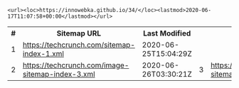 ```
<url><loc>https://innowebka.github.io/34/</loc><lastmod>2020-06-17T11:07:58+00:00</lastmod></url>
```
<div id="content">
  <table>
    <tbody>
      <tr>
        <th>#</th>
        <th>Sitemap URL</th>
        <th>Last Modified</th>
      </tr>
      <tr>
        <td>1</td>
        <td><a href="https://techcrunch.com/sitemap-index-1.xml">https://techcrunch.com/sitemap-index-1.xml</a></td><td>2020-06-25T15:04:29Z</td></tr><tr class="odd">
        <td>2</td>
        <td><a href="https://techcrunch.com/image-sitemap-index-3.xml">https://techcrunch.com/image-sitemap-index-3.xml</a></td><td>2020-06-26T03:30:21Z</td>
        <td>3</td>
        <td><a href="https://techcrunch.com/image-sitemap-index-3.xml">https://techcrunch.com/image-sitemap-index-3.xml</a></td><td>2020-06-26T03:30:21Z</td>
      </tr>
    </tbody>
  </table>
</div>
